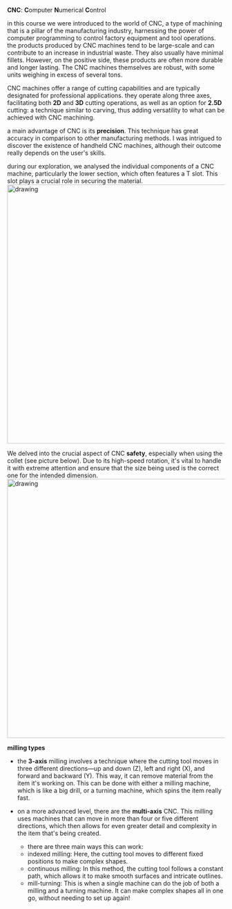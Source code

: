 **CNC**: **C**omputer **N**umerical **C**ontrol  

in this course we were introduced to the world of CNC, a type of machining that is a pillar of the manufacturing industry, harnessing the power of computer programming to control factory equipment and tool operations.  
the products produced by CNC machines tend to be large-scale and can contribute to an increase in industrial waste. They also usually have minimal fillets. However, on the positive side, these products are often more durable and longer lasting. The CNC machines themselves are robust, with some units weighing in excess of several tons.   

CNC machines offer a range of cutting capabilities and are typically designated for professional applications. they operate along three axes, facilitating both **2D** and **3D** cutting operations, as well as an option for **2.5D** cutting: a technique similar to carving, thus adding versatility to what can be achieved with CNC machining.   

a main advantage of CNC is its **precision**. This technique has great accuracy in comparison to other manufacturing methods. I was intrigued to discover the existence of handheld CNC machines, although their outcome really depends on the user's skills.  

during our exploration, we analysed the individual components of a CNC machine, particularly the lower section, which often features a T slot. This slot plays a crucial role in securing the material.  
<img src="../tslot.png" alt="drawing" width="600" />   

We delved into the crucial aspect of CNC **safety**, especially when using the collet (see picture below). Due to its high-speed rotation, it's vital to handle it with extreme attention and ensure that the size being used is the correct one for the intended dimension.  
<img src="../collet.jpg" alt="drawing" width="600" />   

**milling types**  
- the **3-axis** milling involves a technique where the cutting tool moves in three different directions—up and down (Z), left and right (X), and forward and backward (Y). This way, it can remove material from the item it's working on. This can be done with either a milling machine, which is like a big drill, or a turning machine, which spins the item really fast.  

- on a more advanced level, there are the **multi-axis** CNC. This milling uses machines that can move in more than four or five different directions, which then allows for even greater detail and complexity in the item that's being created.  
    - there are three main ways this can work:   
    - indexed milling: Here, the cutting tool moves to different fixed positions to make complex shapes.  
    - continuous milling: In this method, the cutting tool follows a constant path, which allows it to make smooth surfaces and intricate outlines.  
    - mill-turning: This is when a single machine can do the job of both a milling and a turning machine. It can make complex shapes all in one go, without needing to set up again!  
